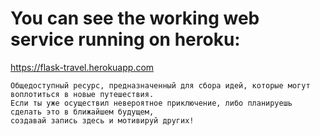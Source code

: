 # You can see the working web service running on heroku: 
https://flask-travel.herokuapp.com

```
Общедоступный ресурс, предназначенный для сбора идей, которые могут воплотиться в новые путешествия. 
Если ты уже осуществил невероятное приключение, либо планируешь сделать это в ближайшем будущем, 
создавай запись здесь и мотивируй других!
```
